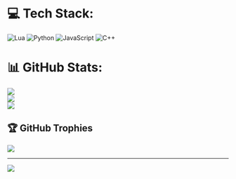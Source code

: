 
# 💻 Tech Stack:
![Lua](https://img.shields.io/badge/lua-%232C2D72.svg?style=for-the-badge&logo=lua&logoColor=white) ![Python](https://img.shields.io/badge/python-3670A0?style=for-the-badge&logo=python&logoColor=ffdd54) ![JavaScript](https://img.shields.io/badge/javascript-%23323330.svg?style=for-the-badge&logo=javascript&logoColor=%23F7DF1E) ![C++](https://img.shields.io/badge/c++-%2300599C.svg?style=for-the-badge&logo=c%2B%2B&logoColor=white)
# 📊 GitHub Stats:
![](https://github-readme-stats.vercel.app/api?username=senzawaa&theme=dark&hide_border=false&include_all_commits=true&count_private=true)<br/>
![](https://github-readme-streak-stats.herokuapp.com/?user=senzawaa&theme=dark&hide_border=false)<br/>
![](https://github-readme-stats.vercel.app/api/top-langs/?username=senzawaa&theme=dark&hide_border=false&include_all_commits=true&count_private=true&layout=compact)

## 🏆 GitHub Trophies
![](https://github-profile-trophy.vercel.app/?username=senzawaa&theme=radical&no-frame=false&no-bg=true&margin-w=4)

---
[![](https://visitcount.itsvg.in/api?id=fleurdefontaine&icon=0&color=0)](https://visitcount.itsvg.in)
